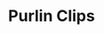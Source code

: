 ---
title: "Purlin Clips"
description : "this is a meta description"
draft: false
image: "/images/products/purlinClips/DPURLIN10Z(EF1900).png"
---
